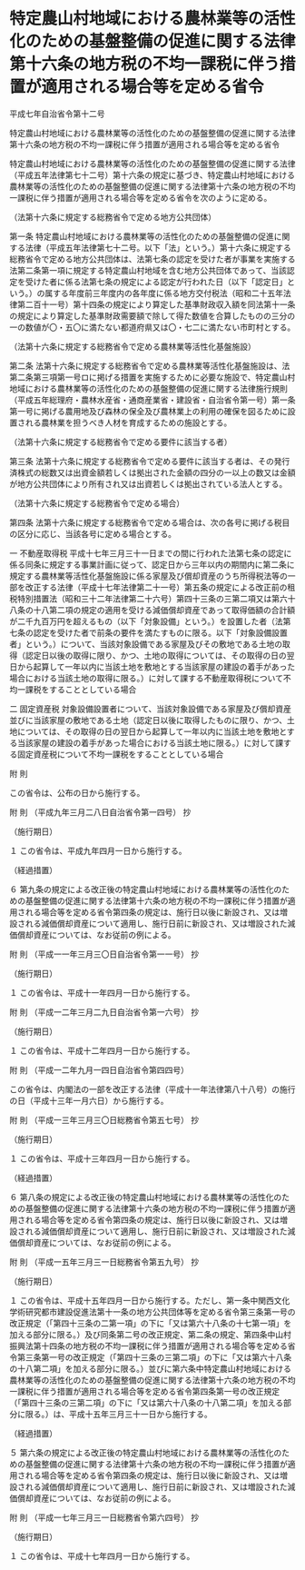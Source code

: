 # 特定農山村地域における農林業等の活性化のための基盤整備の促進に関する法律第十六条の地方税の不均一課税に伴う措置が適用される場合等を定める省令

平成七年自治省令第十二号

特定農山村地域における農林業等の活性化のための基盤整備の促進に関する法律第十六条の地方税の不均一課税に伴う措置が適用される場合等を定める省令

特定農山村地域における農林業等の活性化のための基盤整備の促進に関する法律（平成五年法律第七十二号）第十六条の規定に基づき、特定農山村地域における農林業等の活性化のための基盤整備の促進に関する法律第十六条の地方税の不均一課税に伴う措置が適用される場合等を定める省令を次のように定める。

（法第十六条に規定する総務省令で定める地方公共団体）

第一条 特定農山村地域における農林業等の活性化のための基盤整備の促進に関する法律（平成五年法律第七十二号。以下「法」という。）第十六条に規定する総務省令で定める地方公共団体は、法第七条の認定を受けた者が事業を実施する法第二条第一項に規定する特定農山村地域を含む地方公共団体であって、当該認定を受けた者に係る法第七条の規定による認定が行われた日（以下「認定日」という。）の属する年度前三年度内の各年度に係る地方交付税法（昭和二十五年法律第二百十一号）第十四条の規定により算定した基準財政収入額を同法第十一条の規定により算定した基準財政需要額で除して得た数値を合算したものの三分の一の数値が〇・五〇に満たない都道府県又は〇・七二に満たない市町村とする。

（法第十六条に規定する総務省令で定める農林業等活性化基盤施設）

第二条 法第十六条に規定する総務省令で定める農林業等活性化基盤施設は、法第二条第三項第一号ロに掲げる措置を実施するために必要な施設で、特定農山村地域における農林業等の活性化のための基盤整備の促進に関する法律施行規則（平成五年総理府・農林水産省・通商産業省・建設省・自治省令第一号）第一条第一号に掲げる農用地及び森林の保全及び農林業上の利用の確保を図るために設置される農林業を担うべき人材を育成するための施設とする。

（法第十六条に規定する総務省令で定める要件に該当する者）

第三条 法第十六条に規定する総務省令で定める要件に該当する者は、その発行済株式の総数又は出資金額若しくは拠出された金額の四分の一以上の数又は金額が地方公共団体により所有され又は出資若しくは拠出されている法人とする。

（法第十六条に規定する総務省令で定める場合）

第四条 法第十六条に規定する総務省令で定める場合は、次の各号に掲げる税目の区分に応じ、当該各号に定める場合とする。

一 不動産取得税 平成十七年三月三十一日までの間に行われた法第七条の認定に係る同条に規定する事業計画に従って、認定日から三年以内の期間内に第二条に規定する農林業等活性化基盤施設に係る家屋及び償却資産のうち所得税法等の一部を改正する法律（平成十七年法律第二十一号）第五条の規定による改正前の租税特別措置法（昭和三十二年法律第二十六号）第四十三条の三第二項又は第六十八条の十八第二項の規定の適用を受ける減価償却資産であって取得価額の合計額が二千九百万円を超えるもの（以下「対象設備」という。）を設置した者（法第七条の認定を受けた者で前条の要件を満たすものに限る。以下「対象設備設置者」という。）について、当該対象設備である家屋及びその敷地である土地の取得（認定日以後の取得に限り、かつ、土地の取得については、その取得の日の翌日から起算して一年以内に当該土地を敷地とする当該家屋の建設の着手があった場合における当該土地の取得に限る。）に対して課する不動産取得税について不均一課税をすることとしている場合

二 固定資産税 対象設備設置者について、当該対象設備である家屋及び償却資産並びに当該家屋の敷地である土地（認定日以後に取得したものに限り、かつ、土地については、その取得の日の翌日から起算して一年以内に当該土地を敷地とする当該家屋の建設の着手があった場合における当該土地に限る。）に対して課する固定資産税について不均一課税をすることとしている場合

附 則

この省令は、公布の日から施行する。

附 則 （平成九年三月二八日自治省令第一四号） 抄

（施行期日）

１ この省令は、平成九年四月一日から施行する。

（経過措置）

６ 第九条の規定による改正後の特定農山村地域における農林業等の活性化のための基盤整備の促進に関する法律第十六条の地方税の不均一課税に伴う措置が適用される場合等を定める省令第四条の規定は、施行日以後に新設され、又は増設される減価償却資産について適用し、施行日前に新設され、又は増設された減価償却資産については、なお従前の例による。

附 則 （平成一一年三月三〇日自治省令第一一号） 抄

（施行期日）

１ この省令は、平成十一年四月一日から施行する。

附 則 （平成一二年三月二九日自治省令第一六号） 抄

（施行期日）

１ この省令は、平成十二年四月一日から施行する。

附 則 （平成一二年九月一四日自治省令第四四号）

この省令は、内閣法の一部を改正する法律（平成十一年法律第八十八号）の施行の日（平成十三年一月六日）から施行する。

附 則 （平成一三年三月三〇日総務省令第五七号） 抄

（施行期日）

１ この省令は、平成十三年四月一日から施行する。

（経過措置）

６ 第八条の規定による改正後の特定農山村地域における農林業等の活性化のための基盤整備の促進に関する法律第十六条の地方税の不均一課税に伴う措置が適用される場合等を定める省令第四条の規定は、施行日以後に新設され、又は増設される減価償却資産について適用し、施行日前に新設され、又は増設された減価償却資産については、なお従前の例による。

附 則 （平成一五年三月三一日総務省令第五九号） 抄

（施行期日）

１ この省令は、平成十五年四月一日から施行する。ただし、第一条中関西文化学術研究都市建設促進法第十一条の地方公共団体等を定める省令第三条第一号の改正規定（「第四十三条の二第一項」の下に「又は第六十八条の十七第一項」を加える部分に限る。）及び同条第二号の改正規定、第二条の規定、第四条中山村振興法第十四条の地方税の不均一課税に伴う措置が適用される場合等を定める省令第三条第一号の改正規定（「第四十三条の三第二項」の下に「又は第六十八条の十八第二項」を加える部分に限る。）並びに第六条中特定農山村地域における農林業等の活性化のための基盤整備の促進に関する法律第十六条の地方税の不均一課税に伴う措置が適用される場合等を定める省令第四条第一号の改正規定（「第四十三条の三第二項」の下に「又は第六十八条の十八第二項」を加える部分に限る。）は、平成十五年三月三十一日から施行する。

（経過措置）

５ 第六条の規定による改正後の特定農山村地域における農林業等の活性化のための基盤整備の促進に関する法律第十六条の地方税の不均一課税に伴う措置が適用される場合等を定める省令第四条の規定は、施行日以後に新設され、又は増設される減価償却資産について適用し、施行日前に新設され、又は増設された減価償却資産については、なお従前の例による。

附 則 （平成一七年三月三一日総務省令第六四号） 抄

（施行期日）

１ この省令は、平成十七年四月一日から施行する。
